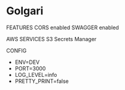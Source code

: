 # Golgari

FEATURES
CORS enabled
SWAGGER enabled

AWS SERVICES
S3 
Secrets Manager

CONFIG
- ENV=DEV
- PORT=3000
- LOG_LEVEL=info
- PRETTY_PRINT=false